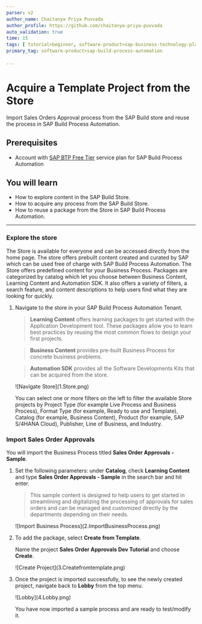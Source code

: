 ```yaml
---
parser: v2
author_name: Chaitanya Priya Puvvada
author_profile: https://github.com/chaitanya-priya-puvvada
auto_validation: true
time: 15
tags: [ tutorial>beginner, software-product>sap-business-technology-platform, tutorial>free-tier]
primary_tag: software-product>sap-build-process-automation

---
```


# Acquire a Template Project from the Store
<!-- description --> Import Sales Orders Approval process from the SAP Build store and reuse the process in SAP Build Process Automation.

## Prerequisites
- Account with [SAP BTP Free Tier](spa-subscribe-booster) service plan for SAP Build Process Automation

## You will learn
  - How to explore content in the SAP Build Store.
  - How to acquire any process from the SAP Build Store.
  - How to reuse a package from the Store in SAP Build Process Automation.

---
### Explore the store

The Store is available for everyone and can be accessed directly from the home page. The store offers prebuilt content created and curated by SAP which can be used free of charge with SAP Build Process Automation. The Store offers predefined content for your Business Process. Packages are categorized by catalog which let you choose between
Business Content, Learning Content and Automation SDK. It also  offers a variety of filters, a search feature, and content descriptions to help users find what they are looking for quickly.

1. Navigate to the store in your SAP Build Process Automation Tenant.

    > **Learning Content** offers learning packages to get started with the Application Development tool. These packages allow you to learn best practices by reusing the most common flows to design your first projects.

    > **Business Content** provides pre-built Business Process for concrete business problems.

    > **Automation SDK** provides all the Software Developments Kits that can be acquired from the store.

    <!-- border -->![Navigate Store](1.Store.png)

    You can select one or more filters on the left to filter the available Store projects by Project Type (for example Live Process and Business Process), Format Type (for example, Ready to use and Template), Catalog (for example, Business Content), Product (for example, SAP S/4HANA Cloud), Publisher, Line of Business, and Industry.


### Import Sales Order Approvals

You will import the Business Process titled **Sales Order Approvals - Sample**.

1. Set the following parameters: under **Catalog**, check **Learning Content** and type **Sales Order Approvals - Sample**  in the search bar and hit enter.

    > This sample content is designed to help users to get started in streamlining and digitalizing the processing of approvals for sales orders and can be managed and customized directly by the departments depending on their needs.

    <!-- border -->![Import Business Process](2.ImportBusinessProcess.png)

2. To add the package,  select **Create from Template**.

    Name the project **Sales Order Approvals Dev Tutorial** and choose **Create**.

    <!-- border -->![Create Project](3.Createfromtemplate.png)


3. Once the project is imported successfully, to see the newly created project, navigate back to **Lobby** from the top menu.

    <!-- border -->![Lobby](4.Lobby.png)

    You have now imported a sample process and are ready to test/modify it.
